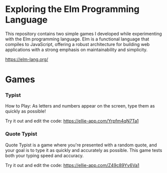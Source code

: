 # Exploring the Elm Programming Language

This repository contains two simple games I developed while experimenting with the Elm programming language. Elm is a functional language that compiles to JavaScript, offering a robust architecture for building web applications with a strong emphasis on maintainability and simplicity.

https://elm-lang.org/

# Games
### Typist

How to Play: As letters and numbers appear on the screen, type them as quickly as possible!

Try it out and edit the code: https://ellie-app.com/Yrpfm4qN7Ta1

### Quote Typist
Quote Typist is a game where you're presented with a random quote, and your goal is to type it as quickly and accurately as possible. This game tests both your typing speed and accuracy.

Try it out and edit the code: https://ellie-app.com/Z49c89Yv6Va1

